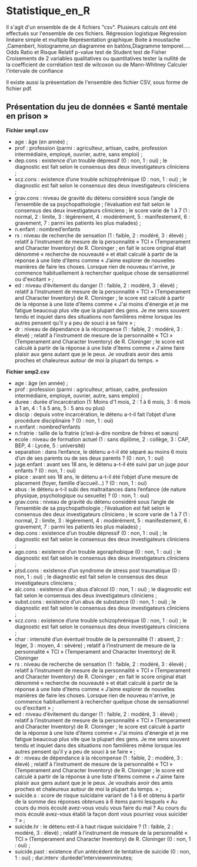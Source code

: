 # Statistique_en_R
Il s'agit d'un ensemble de de 4 fichiers "csv". Plusieurs calculs ont été effectués sur l'ensemble de ces fichiers.
Régression logistique 
Régression linéaire simple et multiple
Représentation graphique: Boite à moustache ,Camenbert, histogramme,un diagramme en batôns,Diagramme temporel.....
Odds Ratio et Risque Relatif
p-value
test de Student 
test de Fisher 
Croisements de 2 variables  qualitatives ou quantitatives
tester la nullité de la coefficient de corrélation 
test de wilcoxon ou de Mann-Whitney
Calculer l'intervale de confiance 

Il existe aussi la présentation de l'ensemble des fichier CSV, sous forme de fichier pdf.

## **Présentation du jeu de données « Santé mentale en prison »**
**Fichier smp1.csv**

- age : âge (en année) ;
- prof : profession (parmi : agriculteur, artisan, cadre, profession intermédiaire, employé, ouvrier,
autre, sans emploi) ;
- dep.cons : existence d’un trouble dépressif (0 : non, 1 : oui) ; le diagnostic est fait selon le consensus des deux investigateurs cliniciens ;
- scz.cons : existence d’une trouble schizophrénique (0 : non, 1 : oui) ; le diagnostic est fait selon le consensus des deux investigateurs cliniciens ;
- grav.cons : niveau de gravité du détenu considéré sous l’angle de l’ensemble de sa psychopathologie ; l’évaluation est fait selon le consensus des deux investigateurs cliniciens ; le score varie de 1 à 7 (1 : normal, 2 : limite, 3 : légèrement, 4 : modérément, 5 : manifestement, 6 : gravement, 7 : parmi les patients les plus malades) ;
- n.enfant : nombred’enfants
- rs : niveau de recherche de sensation (1 : faible, 2 : modéré, 3 : élevé) ; relatif à l’instrument de mesure de la personnalité « TCI » (Temperament and Character Inventory) de R. Cloninger ; en fait le score original était dénommé « recherche de nouveauté » et était calculé à partir de la réponse à une liste d’items comme « J’aime explorer de nouvelles manières de faire les choses. Lorsque rien de nouveau n'arrive, je commence habituellement à rechercher quelque chose de sensationnel ou d'excitant » ;
- ed : niveau d’évitement du danger (1 : faible, 2 : modéré, 3 : élevé) ; relatif à l’instrument de mesure de la personnalité « TCI » (Temperament and Character Inventory) de R. Cloninger ; le score est calculé à partir de la réponse à une liste d’items comme « J'ai moins d'énergie et je me fatigue beaucoup plus vite que la plupart des gens. Je me sens souvent tendu et inquiet dans des situations non familières même lorsque les autres pensent qu'il y a peu de souci à se faire » ;
- dr : niveau de dépendance à la récompense (1 : faible, 2 : modéré, 3 : élevé) ; relatif à l’instrument de mesure de la personnalité « TCI » (Temperament and Character Inventory) de R. Cloninger ; le score est calculé à partir de la réponse à une liste d’items comme « J'aime faire plaisir aux gens autant que je le peux. Je voudrais avoir des amis proches et chaleureux autour de moi la plupart du temps. »



**Fichier smp2.csv**
- age : âge (en année) ;
- prof : profession (parmi : agriculteur, artisan, cadre, profession intermédiaire, employé, ouvrier,
autre, sans emploi) ;
- duree : durée d’incarcération (1: Moins d’1 mois, 2 : 1 à 6 mois, 3 : 6 mois à 1 an, 4 : 1 à 5 ans, 5 : 5 ans ou plus)
- discip : depuis votre incarcération, le détenu a-t-il fait l’objet d’une procédure disciplinaire ? (0 : non, 1 : oui)
- n.enfant : nombred’enfants
- n.fratrie : taille de la fratrie (c’est-à-dire nombre de frères et sœurs)
- ecole : niveau de formation actuel (1 : sans diplôme, 2 : collège, 3 : CAP, BEP, 4 : Lycée, 5 : université)
- separation : dans l’enfance, le détenu a-t-il été séparé au moins 6 mois d’un de ses parents ou de ses deux parents ? (0 : non, 1 : oui)
- juge.enfant : avant ses 18 ans, le détenu a-t-il été suivi par un juge pour enfants ? (0 : non, 1 : oui)
- place : avant ses 18 ans, le détenu a-t-il été l’objet d’une mesure de placement (foyer, famille d’accueil...) ? (0 : non, 1 : oui)
- abus : le détenu a-t-il subi des maltraitances dans l’enfance (de nature physique, psychologique ou sexuelle) ? (0 : non, 1 : oui)
- grav.cons : niveau de gravité du détenu considéré sous l’angle de l’ensemble de sa psychopathologie ; l’évaluation est fait selon le consensus des deux investigateurs cliniciens ; le score varie de 1 à 7 (1 : normal, 2 : limite, 3 : légèrement, 4 : modérément, 5 : manifestement, 6 : gravement, 7 : parmi les patients les plus malades) ;
- dep.cons : existence d’un trouble dépressif (0 : non, 1 : oui) ; le diagnostic est fait selon le consensus des deux investigateurs cliniciens ;
- ago.cons : existence d’un trouble agoraphobique (0 : non, 1 : oui) ; le diagnostic est fait selon le consensus des deux investigateurs cliniciens ;
- ptsd.cons : existence d’un syndrome de stress post traumatique (0 : non, 1 : oui) ; le diagnostic est fait selon le consensus des deux investigateurs cliniciens ;
- alc.cons : existence d’un abus d’alcool (0 : non, 1 : oui) ; le diagnostic est fait selon le consensus des deux investigateurs cliniciens ;
- subst.cons : existence d’un abus de substance (0 : non, 1 : oui) ; le diagnostic est fait selon le consensus des deux investigateurs cliniciens ;
- scz.cons : existence d’une trouble schizophrénique (0 : non, 1 : oui) ; le diagnostic est fait selon le consensus des deux investigateurs cliniciens ;
- char : intensité d’un éventuel trouble de la personnalité (1 : absent, 2 : léger, 3 : moyen, 4 : sévère) ; relatif à l’instrument de mesure de la personnalité « TCI » (Temperament and Character Inventory) de R. Cloninger
- rs : niveau de recherche de sensation (1 : faible, 2 : modéré, 3 : élevé) ; relatif à l’instrument de mesure de la personnalité « TCI » (Temperament and Character Inventory) de R. Cloninger ; en fait le score original était dénommé « recherche de nouveauté » et était calculé à partir de la réponse à une liste d’items comme « J’aime explorer de nouvelles manières de faire les choses. Lorsque rien de nouveau n'arrive, je commence habituellement à rechercher quelque chose de sensationnel ou d'excitant » ;
- ed : niveau d’évitement du danger (1 : faible, 2 : modéré, 3 : élevé) ; relatif à l’instrument de mesure de la personnalité « TCI » (Temperament and Character Inventory) de R. Cloninger ; le score est calculé à partir de la réponse à une liste d’items comme « J'ai moins d'énergie et je me fatigue beaucoup plus vite que la plupart des gens. Je me sens souvent tendu et inquiet dans des situations non familières même lorsque les autres pensent qu'il y a peu de souci à se faire » ;
- dr : niveau de dépendance à la récompense (1 : faible, 2 : modéré, 3 : élevé) ; relatif à l’instrument de mesure de la personnalité « TCI » (Temperament and Character Inventory) de R. Cloninger ; le score est calculé à partir de la réponse à une liste d’items comme « J'aime faire plaisir aux gens autant que je le peux. Je voudrais avoir des amis proches et chaleureux autour de moi la plupart du temps. » ;
- suicide.s : score de risque suicidaire variant de 1 à 6 et obtenu à partir de la somme des réponses obtenues à 6 items parmi lesquels « Au cours du mois écoulé avez-vous voulu vous faire du mal ? Au cours du mois écoulé avez-vous établi la façon dont vous pourriez vous suicider ? » ;
- suicide.hr : le détenu est-il à haut risque suicidaire ? (1 : faible, 2 : modéré, 3 : élevé) ; relatif à l’instrument de mesure de la personnalité « TCI » (Temperament and Character Inventory) de R. Cloninger (0 : non, 1 : oui) ;
- suicide.past : existence d’un antécédent de tentative de suicide (0 : non, 1 : oui) ; dur.interv :duréedel’interviewenminutes;
